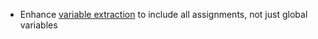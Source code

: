 * Enhance [variable extraction](snippets/python#content-full-content-variable) to include all assignments, not just global variables
